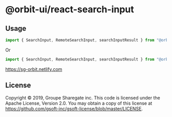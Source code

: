 # @orbit-ui/react-search-input

## Usage

```javascript
import { SearchInput, RemoteSearchInput, searchInputResult } from "@orbit-ui/react-search-input";
```

Or

```javascript
import { SearchInput, RemoteSearchInput, searchInputResult } from "@orbit-ui/react-components";
```

https://sg-orbit.netlify.com

## License

Copyright © 2019, Groupe Sharegate inc. This code is licensed under the Apache License, Version 2.0. You may obtain a copy of this license at https://github.com/gsoft-inc/gsoft-license/blob/master/LICENSE.
